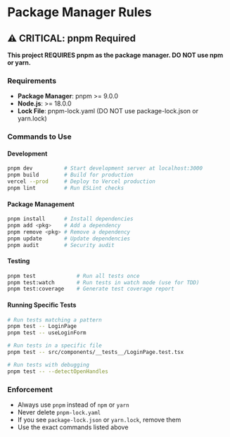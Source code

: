 # Package Manager Rules

## ⚠️ CRITICAL: pnpm Required

**This project REQUIRES pnpm as the package manager. DO NOT use npm or yarn.**

### Requirements
- **Package Manager**: pnpm >= 9.0.0
- **Node.js**: >= 18.0.0
- **Lock File**: pnpm-lock.yaml (DO NOT use package-lock.json or yarn.lock)

### Commands to Use

#### Development
```bash
pnpm dev          # Start development server at localhost:3000
pnpm build        # Build for production
vercel --prod     # Deploy to Vercel production
pnpm lint         # Run ESLint checks
```

#### Package Management
```bash
pnpm install      # Install dependencies
pnpm add <pkg>    # Add a dependency
pnpm remove <pkg> # Remove a dependency
pnpm update       # Update dependencies
pnpm audit        # Security audit
```

#### Testing
```bash
pnpm test             # Run all tests once
pnpm test:watch       # Run tests in watch mode (use for TDD)
pnpm test:coverage    # Generate test coverage report
```

#### Running Specific Tests
```bash
# Run tests matching a pattern
pnpm test -- LoginPage
pnpm test -- useLoginForm

# Run tests in a specific file
pnpm test -- src/components/__tests__/LoginPage.test.tsx

# Run tests with debugging
pnpm test -- --detectOpenHandles
```

### Enforcement
- Always use `pnpm` instead of `npm` or `yarn`
- Never delete `pnpm-lock.yaml`
- If you see `package-lock.json` or `yarn.lock`, remove them
- Use the exact commands listed above 